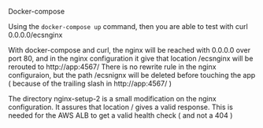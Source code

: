 Docker-compose

Using the `docker-compose up` command, then you are able to test with  curl 0.0.0.0/ecsnginx

With docker-compose and curl, the nginx will be reached with 0.0.0.0 over port  80, and in the nginx configuration it give that location /ecsnginx  will be rerouted to http://app:4567/
There is no rewrite rule in the nginx configuraion, but the path /ecsnignx will be deleted before touching the app ( because of the trailing slash in http://app:4567/ )

The directory nginx-setup-2 is a small modification on the nginx configuration. It assures that location / gives a valid response.
This is needed for the AWS ALB to get a valid health check ( and not a 404 )

